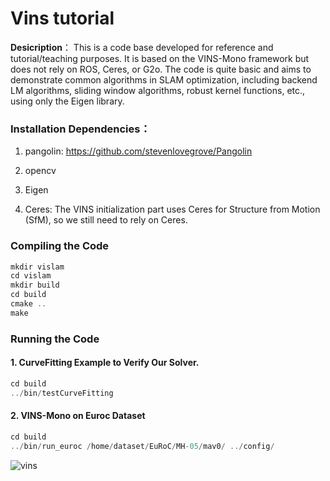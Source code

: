 # Vins tutorial

**Desicription**：
This is a code base developed for reference and tutorial/teaching purposes. It is based on the VINS-Mono framework but does not rely on ROS, Ceres, or G2o. The code is quite basic and aims to demonstrate common algorithms in SLAM optimization, including backend LM algorithms, sliding window algorithms, robust kernel functions, etc., using only the Eigen library.

### Installation Dependencies：

1. pangolin: <https://github.com/stevenlovegrove/Pangolin>

2. opencv

3. Eigen

4. Ceres: The VINS initialization part uses Ceres for Structure from Motion (SfM), so we still need to rely on Ceres.

### Compiling the Code

```c++
mkdir vislam
cd vislam
mkdir build 
cd build
cmake ..
make
```

### Running the Code
#### 1. CurveFitting Example to Verify Our Solver.
```c++
cd build
../bin/testCurveFitting 
```

#### 2. VINS-Mono on Euroc Dataset
```c++
cd build
../bin/run_euroc /home/dataset/EuRoC/MH-05/mav0/ ../config/
```
![vins](doc/vins.gif)


